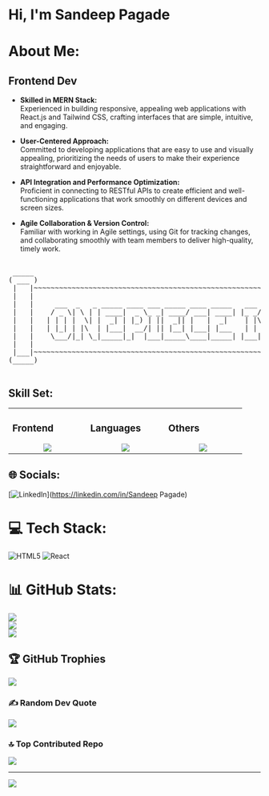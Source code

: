 # Hi, I'm Sandeep Pagade

# About Me:

## Frontend Dev

- <b> Skilled in MERN Stack: </b> <br/>
Experienced in building responsive, appealing web applications with React.js and Tailwind CSS, crafting interfaces that are simple, intuitive, and engaging.

- <b> User-Centered Approach: </b> <br/>
Committed to developing applications that are easy to use and visually appealing, prioritizing the needs of users to make their experience straightforward and enjoyable.

- <b> API Integration and Performance Optimization: </b> <br/>
Proficient in connecting to RESTful APIs to create efficient and well-functioning applications that work smoothly on different devices and screen sizes.

- <b> Agile Collaboration & Version Control: </b> <br/>
Familiar with working in Agile settings, using Git for tracking changes, and collaborating smoothly with team members to deliver high-quality, timely work.

<pre>
  
 _____                                                                                           _____ 
( ___ )                                                                                         ( ___ )
 |   |~~~~~~~~~~~~~~~~~~~~~~~~~~~~~~~~~~~~~~~~~~~~~~~~~~~~~~~~~~~~~~~~~~~~~~~~~~~~~~~~~~~~~~~~~~~|   | 
 |   |                                                                                           |   | 
 |   |     ___  _   _ _____ ____ ___ _____ ____ _____   ___ ____    ____  _____    _    _        |   | 
 |   |    / _ \| \ | | ____|  _ \_ _| ____/ ___| ____| |_ _/ ___|  |  _ \| ____|  / \  | |       |   | 
 |   |   | | | |  \| |  _| | |_) | ||  _|| |   |  _|    | |\___ \  | |_) |  _|   / _ \ | |       |   | 
 |   |   | |_| | |\  | |___|  __/| || |__| |___| |___   | | ___) | |  _ <| |___ / ___ \| |___    |   | 
 |   |    \___/|_| \_|_____|_|  |___|_____\____|_____| |___|____/  |_| \_\_____/_/   \_\_____|   |   | 
 |   |                                                                                           |   | 
 |___|~~~~~~~~~~~~~~~~~~~~~~~~~~~~~~~~~~~~~~~~~~~~~~~~~~~~~~~~~~~~~~~~~~~~~~~~~~~~~~~~~~~~~~~~~~~|___| 
(_____)                                                                                         (_____)

</pre>

## Skill Set:

<table><tr><td valign="top" width="25%">

### Frontend  
<a href="https://github.com/sandeepdpagade">
<div align="center">  
       <img src="https://skillicons.dev/icons?i=html,css,bootstrap,tailwind,js&perline=4" /> 
</div>
</a>
 </td><td valign="top" width="25%">
        
### Languages
<a href="https://github.com/sandeepdpagade">
<div align="center">
       <img src="https://skillicons.dev/icons?i=c,js,cpp,java,python,&perline=4" /> 
</div>
</a>

</td><td valign="top" width="25%">
  
### Others
<a href="https://github.com/sandeepdpagade">
<div align="center">
       <img src="https://skillicons.dev/icons?i=git,github,npm,figma,vscode,vercel,discord,vscodeqt&perline=4" /> 
</div>
</a>
</td>
</tr></table>








## 🌐 Socials:
[![LinkedIn](https://img.shields.io/badge/LinkedIn-%230077B5.svg?logo=linkedin&logoColor=white)](https://linkedin.com/in/Sandeep Pagade) 

# 💻 Tech Stack:
![HTML5](https://img.shields.io/badge/html5-%23E34F26.svg?style=flat&logo=html5&logoColor=white) ![React](https://img.shields.io/badge/react-%2320232a.svg?style=flat&logo=react&logoColor=%2361DAFB)
# 📊 GitHub Stats:
![](https://github-readme-stats.vercel.app/api?username=sandeepdpagade&theme=github_dark_dimmed&hide_border=true&include_all_commits=true&count_private=true)<br/>
![](https://github-readme-streak-stats.herokuapp.com/?user=sandeepdpagade&theme=github_dark_dimmed&hide_border=true)<br/>
![](https://github-readme-stats.vercel.app/api/top-langs/?username=sandeepdpagade&theme=github_dark_dimmed&hide_border=true&include_all_commits=true&count_private=true&layout=compact)

## 🏆 GitHub Trophies
![](https://github-profile-trophy.vercel.app/?username=sandeepdpagade&theme=github_dark_dimmed&no-frame=true&no-bg=false&margin-w=4)

### ✍️ Random Dev Quote
![](https://quotes-github-readme.vercel.app/api?type=vetical&theme=radical)

### 🔝 Top Contributed Repo
![](https://github-contributor-stats.vercel.app/api?username=sandeepdpagade&limit=5&theme=dark&combine_all_yearly_contributions=true)

---
[![](https://visitcount.itsvg.in/api?id=sandeepdpagade&icon=8&color=5)](https://visitcount.itsvg.in)

<!-- Proudly created with GPRM ( https://gprm.itsvg.in ) -->
